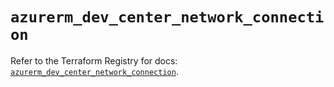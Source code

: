 # `azurerm_dev_center_network_connection`

Refer to the Terraform Registry for docs: [`azurerm_dev_center_network_connection`](https://registry.terraform.io/providers/hashicorp/azurerm/4.9.0/docs/resources/dev_center_network_connection).

